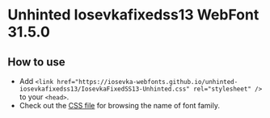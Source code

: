 # Unhinted Iosevkafixedss13 WebFont 31.5.0

## How to use

- Add `<link href="https://iosevka-webfonts.github.io/unhinted-iosevkafixedss13/IosevkaFixedSS13-Unhinted.css" rel="stylesheet" />` to your `<head>`.
- Check out the [CSS file](./IosevkaFixedSS13-Unhinted.css) for browsing the name of font family.
